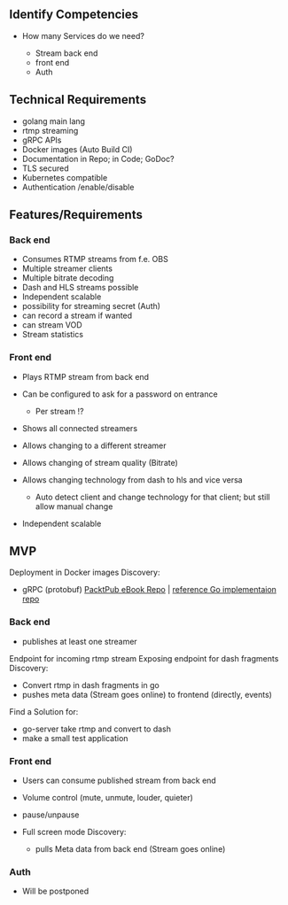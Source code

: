 ## Identify Competencies
* How many Services do we need?
  
  * Stream back end
  * front end
  * Auth

## Technical Requirements
* golang main lang
* rtmp streaming
* gRPC APIs
* Docker images (Auto Build CI)
* Documentation in Repo; in Code; GoDoc?
* TLS secured
* Kubernetes compatible
* Authentication /enable/disable

## Features/Requirements
### Back end
* Consumes RTMP streams from f.e. OBS
* Multiple streamer clients
* Multiple bitrate decoding
* Dash and HLS streams possible
* Independent scalable
* possibility for streaming secret (Auth)
* can record a stream if wanted
* can stream VOD
* Stream statistics

### Front end
* Plays RTMP stream from back end
* Can be configured to ask for a password on entrance   
  * Per stream !?
* Shows all connected streamers
* Allows changing to a different streamer
* Allows changing of stream quality (Bitrate)
* Allows changing technology from dash to hls and vice versa
  
  * Auto detect client and change technology for that client; but still allow manual change
* Independent scalable

## MVP
Deployment in Docker images
Discovery:

* gRPC (protobuf) [PacktPub eBook Repo](https://github.com/PacktPublishing/-gRPC-Golang-Master-Class-Build-Modern-API-and-Microservices) |
  [reference Go implementaion repo](https://github.com/grpc/grpc-go)

### Back end
* publishes at least one streamer

Endpoint for incoming rtmp stream
Exposing endpoint for dash fragments
Discovery:

* Convert rtmp in dash fragments in go
* pushes meta data (Stream goes online) to frontend (directly, events)

Find a Solution for:

* go-server take rtmp and convert to dash
* make a small test application

### Front end
* Users can consume published stream from back end
* Volume control (mute, unmute, louder, quieter)
* pause/unpause
* Full screen mode
  Discovery:
  
  * pulls Meta data from back end (Stream goes online)

### Auth
* Will be postponed
